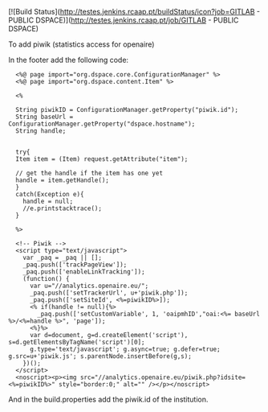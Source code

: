 [![Build Status](http://testes.jenkins.rcaap.pt/buildStatus/icon?job=GITLAB - PUBLIC DSPACE)](http://testes.jenkins.rcaap.pt/job/GITLAB - PUBLIC DSPACE)

To add piwik (statistics access for openaire)

In the footer add the following code:

      <%@ page import="org.dspace.core.ConfigurationManager" %>
      <%@ page import="org.dspace.content.Item" %>

      <%

      String piwikID = ConfigurationManager.getProperty("piwik.id");
      String baseUrl = ConfigurationManager.getProperty("dspace.hostname");
      String handle;


      try{
      Item item = (Item) request.getAttribute("item");

      // get the handle if the item has one yet
      handle = item.getHandle();
      }
      catch(Exception e){
      	handle = null;
      	//e.printstacktrace();
      }

      %>

      <!-- Piwik -->
      <script type="text/javascript">
        var _paq = _paq || [];
        _paq.push(['trackPageView']);
        _paq.push(['enableLinkTracking']);
        (function() {
          var u="//analytics.openaire.eu/";
          _paq.push(['setTrackerUrl', u+'piwik.php']);
          _paq.push(['setSiteId', <%=piwikID%>]);
          <% if(handle != null){%>
          	_paq.push(['setCustomVariable', 1, 'oaipmhID',"oai:<%= baseUrl %>/<%=handle %>", 'page']);
          <%}%>
          var d=document, g=d.createElement('script'), s=d.getElementsByTagName('script')[0];
          g.type='text/javascript'; g.async=true; g.defer=true; g.src=u+'piwik.js'; s.parentNode.insertBefore(g,s);
        })();
      </script>
      <noscript><p><img src="//analytics.openaire.eu/piwik.php?idsite=<%=piwikID%>" style="border:0;" alt="" /></p></noscript>


And in the build.properties add the piwik.id of the institution.
